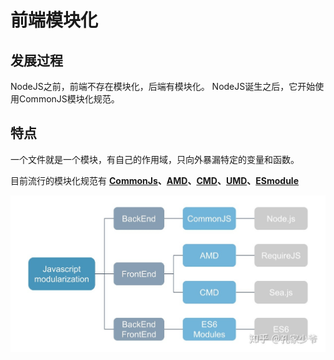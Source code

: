 # 前端模块化

## 发展过程
NodeJS之前，前端不存在模块化，后端有模块化。
NodeJS诞生之后，它开始使用CommonJS模块化规范。


## 特点
一个文件就是一个模块，有自己的作用域，只向外暴漏特定的变量和函数。

目前流行的模块化规范有 **[CommonJs](./CommonJs/CommonJs.md 'CommonJs')、[AMD](./AMD/AMD.md 'AMD')、[CMD](./CMD/CMD.md 'CMD')、[UMD](./UMD/UMD.md 'UMD')、[ESmodule](./ESmodule/ESmodule.md 'ESmodule')**

![module关系](./modules.jpg '模块')